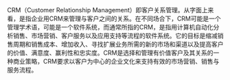 CRM（Customer Relationship Management）即客户关系管理。从字面上来看，是指企业用CRM来管理与客户之间的关系。在不同场合下，CRM可能是一个管理学术语，可能是一个软件系统，而通常所指的CRM，是指用计算机自动化分析销售、市场营销、客户服务以及应用支持等流程的软件系统。它的目标是缩减销售周期和销售成本、增加收入、寻找扩展业务所需的新的市场和渠道以及提高客户的价值、满意度、赢利性和忠实度。CRM是选择和管理有价值客户及其关系的一种商业策略，CRM要求以客户为中心的企业文化来支持有效的市场营销、销售与服务流程。